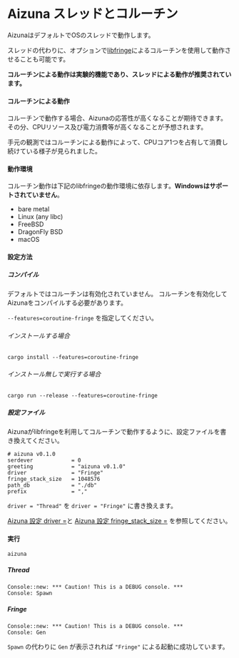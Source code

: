 # Aizuna スレッドとコルーチン
AizunaはデフォルトでOSのスレッドで動作します。

スレッドの代わりに、オプションで[libfringe][libfringe]によるコルーチンを使用して動作させることも可能です。

**コルーチンによる動作は実験的機能であり、スレッドによる動作が推奨されています。**

#### コルーチンによる動作
コルーチンで動作する場合、Aizunaの応答性が高くなることが期待できます。
その分、CPUリソース及び電力消費等が高くなることが予想されます。

手元の観測ではコルーチンによる動作によって、CPUコア1つを占有して消費し続けている様子が見られました。

#### 動作環境
コルーチン動作は下記のlibfringeの動作環境に依存します。**Windowsはサポートされていません**。

* bare metal
* Linux (any libc)
* FreeBSD
* DragonFly BSD
* macOS

#### 設定方法
##### コンパイル
デフォルトではコルーチンは有効化されていません。
コルーチンを有効化してAizunaをコンパイルする必要があります。

`--features=coroutine-fringe` を指定してください。

###### インストールする場合
```shell
cargo install --features=coroutine-fringe
```

###### インストール無しで実行する場合
```shell
cargo run --release --features=coroutine-fringe
```

##### 設定ファイル
Aizunaがlibfringeを利用してコルーチンで動作するように、設定ファイルを書き換えてください。

```
# aizuna v0.1.0
serdever            = 0
greeting            = "aizuna v0.1.0"
driver              = "Fringe"
fringe_stack_size   = 1048576
path_db             = "./db"
prefix              = ","
```

`driver = "Thread"` を `driver = "Fringe"` に書き換えます。

[Aizuna 設定 driver =][Aizuna 設定 設定ファイル driver =]と
[Aizuna 設定 fringe_stack_size =][Aizuna 設定 設定ファイル fringe_stack_size =]
を参照してください。

#### 実行
```shell
aizuna
```

##### Thread
```
Console::new: *** Caution! This is a DEBUG console. ***
Console: Spawn
```

##### Fringe
```
Console::new: *** Caution! This is a DEBUG console. ***
Console: Gen
```

`Spawn` の代わりに `Gen` が表示されれば `"Fringe"` による起動に成功しています。

[libfringe]:https://github.com/edef1c/libfringe
[Aizuna 設定]:./aizuna_config.html
[Aizuna 設定 設定ファイル]:./aizuna_config.html#設定ファイル
[Aizuna 設定 設定ファイル driver =]:./aizuna_config.html#driver-
[Aizuna 設定 設定ファイル fringe_stack_size =]:./aizuna_config.html#fringe_stack_size-
